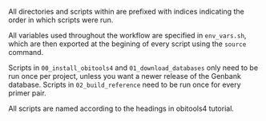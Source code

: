 All directories and scripts within are prefixed with indices indicating the order in which scripts were run.

All variables used throughout the workflow are specified in `env_vars.sh`, which are then exported at the begining of every script using the `source` command.

Scripts in `00_install_obitools4` and `01_download_databases` only need to be run once per project, unless you want a newer release of the Genbank database. Scripts in `02_build_reference` need to be run once for every primer pair.

All scripts are named according to the headings in obitools4 tutorial.
